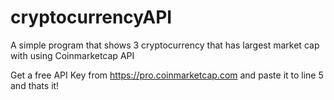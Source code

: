 # cryptocurrencyAPI
A simple program that shows 3 cryptocurrency that has largest market cap with using Coinmarketcap API

Get a free API Key from https://pro.coinmarketcap.com and paste it to line 5 and thats it!
